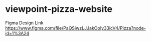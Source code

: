 # viewpoint-pizza-website

Figma Design Link
https://www.figma.com/file/PaQSiwzLJJakOoIy33icV4/Pizza?node-id=1%3A24
